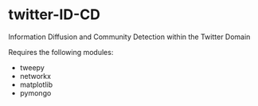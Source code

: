 twitter-ID-CD
=============

Information Diffusion and Community Detection within the Twitter
Domain

Requires the following modules:
 - tweepy
 - networkx
 - matplotlib
 - pymongo
